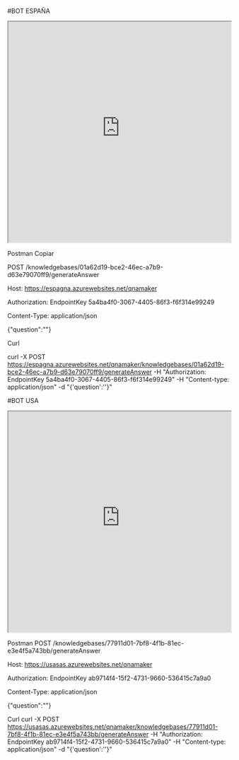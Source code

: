 #BOT ESPAÑA

<iframe src='https://webchat.botframework.com/embed/espagna-bot?s= QCf4o6VYkJM.cLJUsdlwbXmlL4u7gfG-G2UFM54h__nOv7aIsSNZEic '  style='min-width: 400px; width: 100%; min-height: 500px;'></iframe> 

Postman Copiar 

POST /knowledgebases/01a62d19-bce2-46ec-a7b9-d63e79070ff9/generateAnswer 

Host: https://espagna.azurewebsites.net/qnamaker 

Authorization: EndpointKey 5a4ba4f0-3067-4405-86f3-f6f314e99249 

Content-Type: application/json 

{"question":"<Your question>"} 

Curl 

curl -X POST https://espagna.azurewebsites.net/qnamaker/knowledgebases/01a62d19-bce2-46ec-a7b9-d63e79070ff9/generateAnswer -H "Authorization: EndpointKey 5a4ba4f0-3067-4405-86f3-f6f314e99249" -H "Content-type: application/json" -d "{'question':'<Your question>'}" 

#BOT USA 

<iframe src='https://webchat.botframework.com/embed/usasas-bot?s= x_W5CukspP4.vk-raSYHppC-jubGF1OZ48sCl277WRqTrm8rMJuf6wY'  style='min-width: 400px; width: 100%; min-height: 500px;'></iframe> 

 

Postman 
POST /knowledgebases/77911d01-7bf8-4f1b-81ec-e3e4f5a743bb/generateAnswer 

Host: https://usasas.azurewebsites.net/qnamaker 

Authorization: EndpointKey ab9714f4-15f2-4731-9660-536415c7a9a0 

Content-Type: application/json 

{"question":"<Your question>"} 

 

Curl 
curl -X POST https://usasas.azurewebsites.net/qnamaker/knowledgebases/77911d01-7bf8-4f1b-81ec-e3e4f5a743bb/generateAnswer -H "Authorization: EndpointKey ab9714f4-15f2-4731-9660-536415c7a9a0" -H "Content-type: application/json" -d "{'question':'<Your question>'}" 
